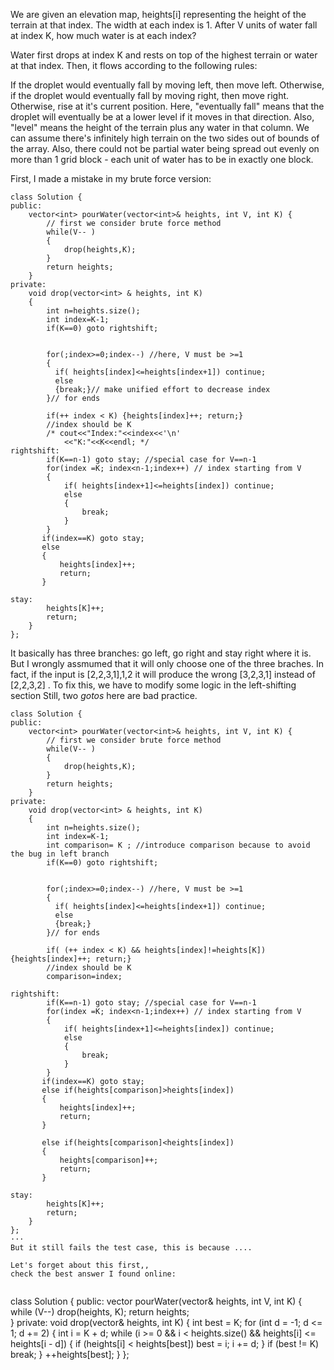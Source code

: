 We are given an elevation map, heights[i] representing the height of the terrain at that index. The width at each index is 1. After V units of water fall at index K, how much water is at each index?

Water first drops at index K and rests on top of the highest terrain or water at that index. Then, it flows according to the following rules:

If the droplet would eventually fall by moving left, then move left.
Otherwise, if the droplet would eventually fall by moving right, then move right.
Otherwise, rise at it's current position.
Here, "eventually fall" means that the droplet will eventually be at a lower level if it moves in that direction. Also, "level" means the height of the terrain plus any water in that column.
We can assume there's infinitely high terrain on the two sides out of bounds of the array. Also, there could not be partial water being spread out evenly on more than 1 grid block - each unit of water has to be in exactly one block.

First, I made a mistake in my brute force version:
```
class Solution {
public:
    vector<int> pourWater(vector<int>& heights, int V, int K) {
        // first we consider brute force method 
        while(V-- )
        {
            drop(heights,K);
        }
        return heights;
    }
private:
    void drop(vector<int> & heights, int K)
    {   
        int n=heights.size();
        int index=K-1;
        if(K==0) goto rightshift;
        
        
        for(;index>=0;index--) //here, V must be >=1 
        {
          if( heights[index]<=heights[index+1]) continue;
          else 
          {break;}// make unified effort to decrease index 
        }// for ends
        
        if(++ index < K) {heights[index]++; return;} 
        //index should be K 
        /* cout<<"Index:"<<index<<'\n'
            <<"K:"<<K<<endl; */
rightshift:
        if(K==n-1) goto stay; //special case for V==n-1
        for(index =K; index<n-1;index++) // index starting from V
        {
            if( heights[index+1]<=heights[index]) continue;
            else
            {
                break; 
            }
        }
       if(index==K) goto stay;
       else
       {
           heights[index]++;
           return;
       }
        
stay:
        heights[K]++;
        return;
    }
};
```

It basically has three branches: go left, go right and stay right where it is. But I wrongly assmumed that it will only choose one of the three braches. In fact, if the input is [2,2,3,1],1,2 it will produce the wrong [3,2,3,1] instead of [2,2,3,2] . To fix this, we have to modify some logic in the left-shifting section
Still, two *gotos* here are bad practice.
```
class Solution {
public:
    vector<int> pourWater(vector<int>& heights, int V, int K) {
        // first we consider brute force method 
        while(V-- )
        {
            drop(heights,K);
        }
        return heights;
    }
private:
    void drop(vector<int> & heights, int K)
    {   
        int n=heights.size();
        int index=K-1;
        int comparison= K ; //introduce comparison because to avoid the bug in left branch
        if(K==0) goto rightshift;
        
        
        for(;index>=0;index--) //here, V must be >=1 
        {
          if( heights[index]<=heights[index+1]) continue;
          else 
          {break;}
        }// for ends
        
        if( (++ index < K) && heights[index]!=heights[K]) {heights[index]++; return;} 
        //index should be K 
        comparison=index;
       
rightshift:
        if(K==n-1) goto stay; //special case for V==n-1
        for(index =K; index<n-1;index++) // index starting from V
        {
            if( heights[index+1]<=heights[index]) continue;
            else
            {
                break; 
            }
        }
       if(index==K) goto stay;
       else if(heights[comparison]>heights[index])
       {
           heights[index]++;
           return;
       }
       
       else if(heights[comparison]<heights[index])
       {
           heights[comparison]++;
           return;
       }
        
stay:
        heights[K]++;
        return;
    }
};
···
But it still fails the test case, this is because ....

Let's forget about this first,,
check the best answer I found online:


```
class Solution {
public:
    vector<int> pourWater(vector<int>& heights, int V, int K) {
        while (V--) drop(heights, K);
        return heights;    
    }
private:
    void drop(vector<int>& heights, int K) {
        int best = K;
        for (int d = -1; d <= 1; d += 2) {
            int i = K + d;
            while (i >= 0 && i < heights.size() 
                   && heights[i] <= heights[i - d]) {
                if (heights[i] < heights[best]) best = i;
                i += d;
            }
            if (best != K) break;
        }
        ++heights[best];
    }
};
```
                                               
                                               
